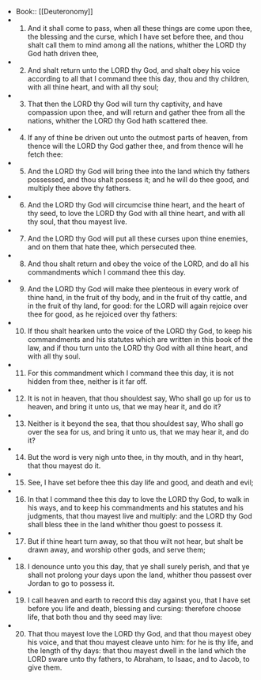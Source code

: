 - Book:: [[Deuteronomy]]
- 1. And it shall come to pass, when all these things are come upon thee, the blessing and the curse, which I have set before thee, and thou shalt call them to mind among all the nations, whither the LORD thy God hath driven thee,
- 2. And shalt return unto the LORD thy God, and shalt obey his voice according to all that I command thee this day, thou and thy children, with all thine heart, and with all thy soul;
- 3. That then the LORD thy God will turn thy captivity, and have compassion upon thee, and will return and gather thee from all the nations, whither the LORD thy God hath scattered thee.
- 4. If any of thine be driven out unto the outmost parts of heaven, from thence will the LORD thy God gather thee, and from thence will he fetch thee:
- 5. And the LORD thy God will bring thee into the land which thy fathers possessed, and thou shalt possess it; and he will do thee good, and multiply thee above thy fathers.
- 6. And the LORD thy God will circumcise thine heart, and the heart of thy seed, to love the LORD thy God with all thine heart, and with all thy soul, that thou mayest live.
- 7. And the LORD thy God will put all these curses upon thine enemies, and on them that hate thee, which persecuted thee.
- 8. And thou shalt return and obey the voice of the LORD, and do all his commandments which I command thee this day.
- 9. And the LORD thy God will make thee plenteous in every work of thine hand, in the fruit of thy body, and in the fruit of thy cattle, and in the fruit of thy land, for good: for the LORD will again rejoice over thee for good, as he rejoiced over thy fathers:
- 10. If thou shalt hearken unto the voice of the LORD thy God, to keep his commandments and his statutes which are written in this book of the law, and if thou turn unto the LORD thy God with all thine heart, and with all thy soul.
- 11. For this commandment which I command thee this day, it is not hidden from thee, neither is it far off.
- 12. It is not in heaven, that thou shouldest say, Who shall go up for us to heaven, and bring it unto us, that we may hear it, and do it?
- 13. Neither is it beyond the sea, that thou shouldest say, Who shall go over the sea for us, and bring it unto us, that we may hear it, and do it?
- 14. But the word is very nigh unto thee, in thy mouth, and in thy heart, that thou mayest do it.
- 15. See, I have set before thee this day life and good, and death and evil;
- 16. In that I command thee this day to love the LORD thy God, to walk in his ways, and to keep his commandments and his statutes and his judgments, that thou mayest live and multiply: and the LORD thy God shall bless thee in the land whither thou goest to possess it.
- 17. But if thine heart turn away, so that thou wilt not hear, but shalt be drawn away, and worship other gods, and serve them;
- 18. I denounce unto you this day, that ye shall surely perish, and that ye shall not prolong your days upon the land, whither thou passest over Jordan to go to possess it.
- 19. I call heaven and earth to record this day against you, that I have set before you life and death, blessing and cursing: therefore choose life, that both thou and thy seed may live:
- 20. That thou mayest love the LORD thy God, and that thou mayest obey his voice, and that thou mayest cleave unto him: for he is thy life, and the length of thy days: that thou mayest dwell in the land which the LORD sware unto thy fathers, to Abraham, to Isaac, and to Jacob, to give them.
